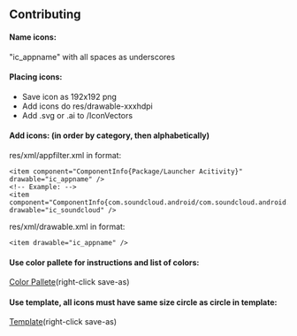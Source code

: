 ## Contributing
#### Name icons: 
"ic_appname" with all spaces as underscores

#### Placing icons:
- Save icon as 192x192 png
- Add icons do res/drawable-xxxhdpi
- Add .svg or .ai to /IconVectors

#### Add icons: (in order by category, then alphabetically)

res/xml/appfilter.xml in format:
```
<item component="ComponentInfo{Package/Launcher Acitivity}" drawable="ic_appname" />
<!-- Example: -->
<item component="ComponentInfo{com.soundcloud.android/com.soundcloud.android.main.LauncherActivity}" drawable="ic_soundcloud" />
```

res/xml/drawable.xml in format:
```
<item drawable="ic_appname" />
```

#### Use color pallete for instructions and list of colors:

[Color Pallete](https://github.com/MalcolmScruggs/CircoIconPack/blob/master/CircoPromo/Circo-Pallet.svg)(right-click save-as)

#### Use template, all icons must have same size circle as circle in template:

[Template](https://github.com/MalcolmScruggs/CircoIconPack/blob/master/CircoPromo/circo-template.svg)(right-click save-as)
